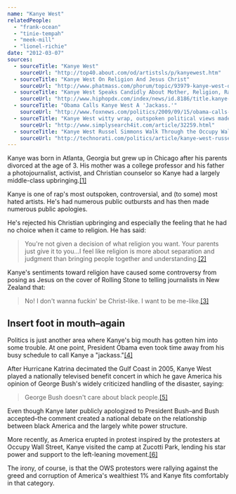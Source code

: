 ```yaml
---
name: "Kanye West"
relatedPeople:
  - "frank-ocean"
  - "tinie-tempah"
  - "meek-mill"
  - "lionel-richie"
date: "2012-03-07"
sources:
  - sourceTitle: "Kanye West"
    sourceUrl: "http://top40.about.com/od/artistsls/p/kanyewest.htm"
  - sourceTitle: "Kanye West On Religion And Jesus Christ"
    sourceUrl: "http://www.phatmass.com/phorum/topic/93979-kanye-west-on-religion-and-jesus-christ/"
  - sourceTitle: "Kanye West Speaks Candidly About Mother, Religion, Rap"
    sourceUrl: "http://www.hiphopdx.com/index/news/id.8186/title.kanye-west-speaks-candidly-about-mother-religion-rap"
  - sourceTitle: "Obama Calls Kanye West A 'Jackass.'"
    sourceUrl: "http://www.foxnews.com/politics/2009/09/15/obama-calls-kanye-west-jackass/"
  - sourceTitle: "Kanye West witty wrap, outspoken political views made him a commercial success"
    sourceUrl: "http://www.simplysearch4it.com/article/32259.html"
  - sourceTitle: "Kanye West Russel Simmons Walk Through the Occupy Wall Street Scene"
    sourceUrl: "http://technorati.com/politics/article/kanye-west-russell-simmons-walk-through/"
---
```


Kanye was born in Atlanta, Georgia but grew up in Chicago after his parents divorced at the age of 3. His mother was a college professor and his father a photojournalist, activist, and Christian counselor so Kanye had a largely middle-class upbringing.<a class="source-citation" href="#http://top40.about.com/od/artistsls/p/kanyewest.htm" title="Kanye West">[1]</a>

Kanye is one of rap's most outspoken, controversial, and (to some) most hated artists. He's had numerous public outbursts and has then made numerous public apologies.

He's rejected his Christian upbringing and especially the feeling that he had no choice when it came to religion. He has said:

>You're not given a decision of what religion you want. Your parents just give it to you…I feel like religion is more about separation and judgment than bringing people together and understanding.<a class="source-citation" href="#http://www.phatmass.com/phorum/topic/93979-kanye-west-on-religion-and-jesus-christ/" title="Kanye West On Religion And Jesus Christ">[2]</a>

Kanye's sentiments toward religion have caused some controversy from posing as Jesus on the cover of Rolling Stone to telling journalists in New Zealand that:

>No! I don't wanna fuckin' be Christ-like. I want to be me-like.<a class="source-citation" href="#http://www.hiphopdx.com/index/news/id.8186/title.kanye-west-speaks-candidly-about-mother-religion-rap" title="Kanye West Speaks Candidly About Mother, Religion, Rap">[3]</a>

## 

## Insert foot in mouth–again

Politics is just another area where Kanye's big mouth has gotten him into some trouble. At one point, President Obama even took time away from his busy schedule to call Kanye a "jackass."<a class="source-citation" href="#http://www.foxnews.com/politics/2009/09/15/obama-calls-kanye-west-jackass/" title="Obama Calls Kanye West A &apos;Jackass.&apos;">[4]</a>

After Hurricane Katrina decimated the Gulf Coast in 2005, Kanye West played a nationally televised benefit concert in which he gave America his opinion of George Bush's widely criticized handling of the disaster, saying:

>George Bush doesn't care about black people.<a class="source-citation" href="#http://www.simplysearch4it.com/article/32259.html" title="Kanye West witty wrap, outspoken political views made him a commercial success">[5]</a>

Even though Kanye later publicly apologized to President Bush–and Bush accepted–the comment created a national debate on the relationship between black America and the largely white power structure.

More recently, as America erupted in protest inspired by the protesters at Occupy Wall Street, Kanye visited the camp at Zucotti Park, lending his star power and support to the left-leaning movement.<a class="source-citation" href="#http://technorati.com/politics/article/kanye-west-russell-simmons-walk-through/" title="Kanye West Russel Simmons Walk Through the Occupy Wall Street Scene">[6]</a>

The irony, of course, is that the OWS protestors were rallying against the greed and corruption of America's wealthiest 1% and Kanye fits comfortably in that category.